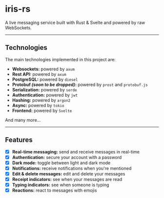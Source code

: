 # iris-rs

A live messaging service built with Rust & Svelte and powered by raw WebSockets.

---

## Technologies

The main technologies implemented in this project are:

* **Websockets:** powered by `axum`
* **Rest API:** powered by `axum`
* **PostgreSQL:** powered by `diesel`
* **Protobuf _(soon to be dropped)_:** powered by `prost` and `protobuf.js`
* **Serialization:** powered by `serde`
* **Authentication:** powered by `jwt`
* **Hashing:** powered by `argon2`
* **Async:** powered by `tokio`
* **Frontend:** powered by `Svelte`

And many more...

---

## Features

- [x] **Real-time messaging:** send and receive messages in real-time
- [x] **Authentication:** secure your account with a password
- [x] **Dark mode:** toggle between light and dark mode
- [x] **Notifications:** receive notifications when you're mentioned
- [x] **Edit & delete messages:** edit and delete your messages
- [x] **Receipt indicators:** see when your messages are read
- [x] **Typing indicators:** see when someone is typing
- [x] **Reactions:** react to messages with emojis